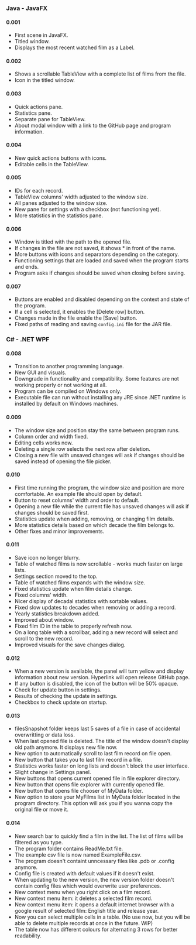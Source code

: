 ### Java - JavaFX

#### 0.001 
- First scene in JavaFX.
- Titled window.
- Displays the most recent watched film as a Label.

#### 0.002 
- Shows a scrollable TableView with a complete list of films from the file.
- Icon in the titled window.

#### 0.003 
- Quick actions pane.
- Statistics pane.
- Separate pane for TableView.
- About modal window with a link to the GitHub page and program information.

#### 0.004 
- New quick actions buttons with icons.
- Editable cells in the TableView.

#### 0.005 
- IDs for each record.
- TableView columns' width adjusted to the window size.
- All panes adjusted to the window size.
- New pane for settings with a checkbox (not functioning yet).
- More statistics in the statistics pane.

#### 0.006 
- Window is titled with the path to the opened file.
- If changes in the file are not saved, it shows * in front of the name.
- More buttons with icons and separators depending on the category.
- Functioning settings that are loaded and saved when the program starts and ends.
- Program asks if changes should be saved when closing before saving.

#### 0.007 
- Buttons are enabled and disabled depending on the context and state of the program.
- If a cell is selected, it enables the [Delete row] button.
- Changes made in the file enable the [Save] button.
- Fixed paths of reading and saving `config.ini` file for the JAR file.

### C# - .NET WPF

#### 0.008 
- Transition to another programming language.
- New GUI and visuals.
- Downgrade in functionality and compatibility. Some features are not working properly or not working at all.
- Program can be compiled on Windows only.
- Executable file can run without installing any JRE since .NET runtime is installed by default on Windows machines.

#### 0.009 
- The window size and position stay the same between program runs.
- Column order and width fixed.
- Editing cells works now.
- Deleting a single row selects the next row after deletion.
- Closing a new file with unsaved changes will ask if changes should be saved instead of opening the file picker.

#### 0.010 
- First time running the program, the window size and position are more comfortable. An example file should open by default.
- Button to reset columns' width and order to default.
- Opening a new file while the current file has unsaved changes will ask if changes should be saved first.
- Statistics update when adding, removing, or changing film details.
- More statistics details based on which decade the film belongs to.
- Other fixes and minor improvements.

#### 0.011 
- Save icon no longer blurry.
- Table of watched films is now scrollable - works much faster on large lists.
- Settings section moved to the top.
- Table of watched films expands with the window size.
- Fixed statistics update when film details change.
- Fixed columns' width.
- Nicer display of decadal statistics with sortable values.
- Fixed slow updates to decades when removing or adding a record.
- Yearly statistics breakdown added.
- Improved about window.
- Fixed film ID in the table to properly refresh now.
- On a long table with a scrollbar, adding a new record will select and scroll to the new record.
- Improved visuals for the save changes dialog.

#### 0.012 
- When a new version is available, the panel will turn yellow and display information about new version. Hyperlink will open release GitHub page.
- If any button is disabled, the icon of the button will be 50% opaque.
- Check for update button in settings.
- Results of checking the update in settings.
- Checkbox to check update on startup.

#### 0.013
- filesSnapshot folder keeps last 5 saves of a file in case of accidental overwritting or data loss.
- When last opened file is deleted. The title of the window doesn't display old path anymore. It displays new file now.
- New option to automatically scroll to last film record on file open.
- New button that takes you to last film record in a file.
- Statistics works faster on long lists and doesn't block the user interface.
- Slight change in Settings panel.
- New buttons that opens current opened file in file explorer directory.
- New button that opens file explorer with currently opened file.
- New button that opens file chooser of MyData folder.
- New option to store your MyFilms list in MyData folder located in the program directory. This option will ask you if you wanna copy the original file or move it.

#### 0.014
- New search bar to quickly find a film in the list. The list of films will be filtered as you type.
- The program folder contains ReadMe.txt file.
- The example csv file is now named ExampleFile.csv.
- The program doesn't containt unncessary files like .pdb or .config anymore.
- Config file is created with default values if it doesn't exist.
- When updating to the new version, the new version folder doesn't contain config files which would overwrite user preferences.
- New context menu when you right click on a film record.
- New context menu item: it deletes a selected film record.
- New context menu item: it opens a default internet browser with a google result of selected film: English title and release year.
- Now you can select multiple cells in a table. (No use now, but you will be able to delete multiple records at once in the future. WIP)
- The table now has different colours for alternating 3 rows for better readability.